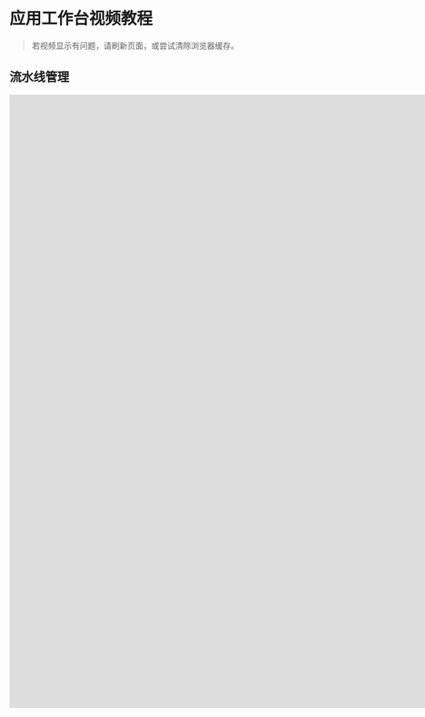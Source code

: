 # 应用工作台视频教程

> 若视频显示有问题，请刷新页面，或尝试清除浏览器缓存。

## 流水线管理

<div class="responsive-video-container">
<iframe src="http://harbor-test2.cn-sh2.ufileos.com/docs/videos/create-pipeline.mp4" style="width:1728px;height:1080px" scrolling="no" border="0" frameborder="no" framespacing="0" allowfullscreen="true"> </iframe>
</div>
